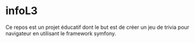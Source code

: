# infoL3

Ce repos est un projet éducatif dont le but est de créer un jeu de trivia pour navigateur en utilisant le framework symfony.
